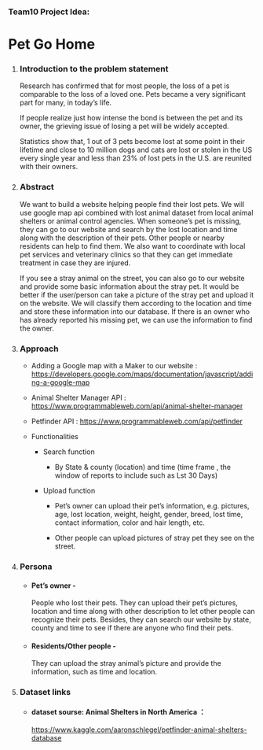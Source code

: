 ### Team10 Project Idea: 

# Pet Go Home

1. ### Introduction to the problem statement
    Research has confirmed that for most people, the loss of a pet is comparable to the loss of a loved one. Pets became a very significant part for many, in today’s life.<br />
    
    If people realize just how intense the bond is between the pet and its owner, the grieving issue of losing a pet will be widely accepted. <br />

    Statistics show that, 1 out of 3 pets become lost at some point in their lifetime and close to 10 million dogs and cats are lost or stolen in the US every single year and less than 23% of lost pets in the U.S. are reunited with their owners.

2. ### Abstract
    We want to build a website helping people find their lost pets. We will use google map api combined with lost animal dataset from local animal shelters or animal control agencies. When someone’s pet is missing, they can go to our website and search by the lost location and time along with the description of their pets. Other people or nearby residents can help to find them. We also want to coordinate with local pet services and veterinary clinics so that they can get immediate treatment in case they are injured.<br />

    If you see a stray animal on the street, you can also go to our website and provide some basic information about the stray pet. It would be better if the user/person can take a picture of the stray pet and upload it on the website. We will classify them according to the location and time and store these information into our database. If there is an owner who has already reported his missing pet, we can use the information to find the owner.

3. ### Approach
    * Adding a Google map with a Maker to our website : https://developers.google.com/maps/documentation/javascript/adding-a-google-map

    * Animal Shelter Manager API : https://www.programmableweb.com/api/animal-shelter-manager

    * Petfinder API : https://www.programmableweb.com/api/petfinder

    * Functionalities
        * Search function
            * By State & county (location) and time (time frame , the window of reports to include such as Lst 30 Days)

        * Upload function
            * Pet’s owner can upload their pet’s information, e.g. pictures, age, lost location, weight, height, gender, breed, lost time, contact information, color and hair length, etc.

            * Other people can upload pictures of stray pet they see on the street.

4. ### Persona
    * #### Pet’s owner - 
        People who lost their pets. They can upload their pet’s pictures, location and time along with other description to let other people can recognize their pets. Besides, they can search our website by state, county and time to see if there are anyone who find their pets.

    * #### Residents/Other people -
        They can upload the stray animal’s picture and provide the information, such as time and location.

5. ### Dataset links
    * #### dataset sourse: Animal Shelters in North America ：
        https://www.kaggle.com/aaronschlegel/petfinder-animal-shelters-database

    





